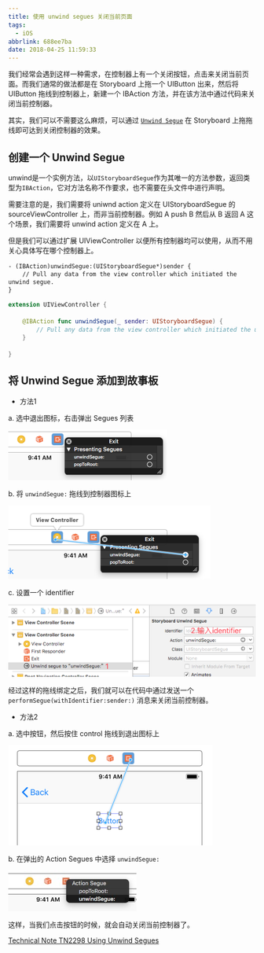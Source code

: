 ```yaml
---
title: 使用 unwind segues 关闭当前页面
tags:
  - iOS
abbrlink: 688ee7ba
date: 2018-04-25 11:59:33
---
```


我们经常会遇到这样一种需求，在控制器上有一个关闭按钮，点击来关闭当前页面。而我们通常的做法都是在 Storyboard 上拖一个 UIButton 出来，然后将 UIButton 拖线到控制器上，新建一个 IBAction 方法，并在该方法中通过代码来关闭当前控制器。

其实，我们可以不需要这么麻烦，可以通过 [`Unwind Segue`](https://developer.apple.com/library/content/technotes/tn2298/_index.html) 在 Storyboard 上拖拖线即可达到关闭控制器的效果。
 
## 创建一个 Unwind Segue

unwind是一个实例方法，以`UIStoryboardSegue`作为其唯一的方法参数，返回类型为`IBAction`，它对方法名称不作要求，也不需要在头文件中进行声明。

需要注意的是，我们需要将 uniwnd action 定义在 UIStoryboardSegue 的 sourceViewController 上，而非当前控制器。例如 A push B 然后从 B 返回 A 这个场景，我们需要将 unwind action 定义在 A 上。

但是我们可以通过扩展 UIViewController 以便所有控制器均可以使用，从而不用关心具体写在哪个控制器上。

```ObjC
- (IBAction)unwindSegue:(UIStoryboardSegue*)sender {
    // Pull any data from the view controller which initiated the unwind segue.
}
```

```Swift
extension UIViewController {
    
    @IBAction func unwindSegue(_ sender: UIStoryboardSegue) {
        // Pull any data from the view controller which initiated the unwind segue.
    }
    
}
```

## 将 Unwind Segue 添加到故事板

- 方法1

a. 选中退出图标，右击弹出 Segues 列表

![](/images/201804/52B0EF013.png)

b. 将 `unwindSegue:` 拖线到控制器图标上

![](/images/201804/70FA52B0EF01384A.png)

c. 设置一个 identifier

![](/images/201804/801A47A16506.png)

经过这样的拖线绑定之后，我们就可以在代码中通过发送一个 `performSegue(withIdentifier:sender:)` 消息来关闭当前控制器。


- 方法2

a. 选中按钮，然后按住 control 拖线到退出图标上

![](/images/201804/968888BC3109.png)

b. 在弹出的 Action Segues 中选择 `unwindSegue:`

![](/images/201804/F84E8854.png)

这样，当我们点击按钮的时候，就会自动关闭当前控制器了。


[Technical Note TN2298 Using Unwind Segues](https://developer.apple.com/library/content/technotes/tn2298/_index.html)
